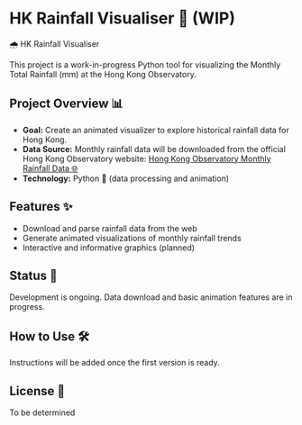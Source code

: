# HK Rainfall Visualiser 🚧 (WIP)


🌧️ HK Rainfall Visualiser

This project is a work-in-progress Python tool for visualizing the Monthly Total Rainfall (mm) at the Hong Kong Observatory.


## Project Overview 📊

- **Goal:** Create an animated visualizer to explore historical rainfall data for Hong Kong.
- **Data Source:** Monthly rainfall data will be downloaded from the official Hong Kong Observatory website: [Hong Kong Observatory Monthly Rainfall Data 🌐](https://www.hko.gov.hk/en/cis/monthlyElement.htm?stn=HKO&ele=RF)
- **Technology:** Python 🐍 (data processing and animation)


## Features ✨

- Download and parse rainfall data from the web
- Generate animated visualizations of monthly rainfall trends
- Interactive and informative graphics (planned)


## Status 🚧

Development is ongoing. Data download and basic animation features are in progress.


## How to Use 🛠️

Instructions will be added once the first version is ready.


## License 📄

To be determined

